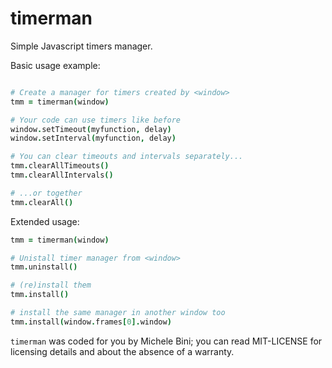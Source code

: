 timerman
========

Simple Javascript timers manager.

Basic usage example:

```coffeescript

# Create a manager for timers created by <window>
tmm = timerman(window)

# Your code can use timers like before
window.setTimeout(myfunction, delay)
window.setInterval(myfunction, delay)

# You can clear timeouts and intervals separately...
tmm.clearAllTimeouts()
tmm.clearAllIntervals()

# ...or together
tmm.clearAll() 
```

Extended usage:

```coffeescript
tmm = timerman(window)

# Unistall timer manager from <window>
tmm.uninstall()

# (re)install them
tmm.install()

# install the same manager in another window too
tmm.install(window.frames[0].window)
```

```timerman``` was coded for you by Michele Bini; you can read MIT-LICENSE for licensing details and about the absence of a warranty.
